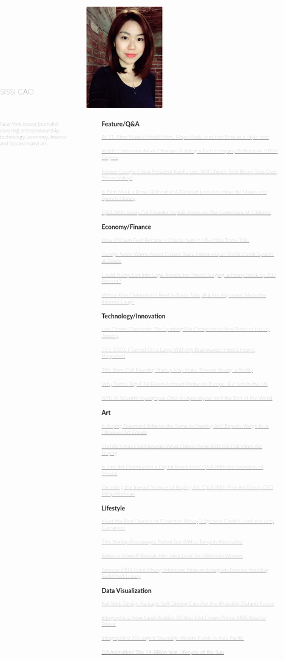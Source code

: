 <link href='http://fonts.googleapis.com/css?family=Lato&subset=latin,latin-ext' rel='stylesheet' type='text/css'>

  
![bio](./bio.JPG)

<div class="authorname">
  SISSI CAO
</div>

<div class="opening">
  <p>New York-based journalist covering entrepreneurship, technology, economy, finance and (occasionally) art. </p>
</div>

<div class="works">
  <h2 id="feature-work"><a class="headerlink" href="#feature-work" title="Permanent link"></a></h2>
  <h3 id="featureqa">Feature/Q&amp;A<a class="headerlink" href="#featureqa" title="Permanent link"></a></h3>
  <p><a href="https://observer.com/2020/01/elon-musk-mother-maye-model-dietician-interview-book-women-self-help/">At 71, Elon Musk’s Model Mom, Maye Musk, Is at Her Peak as a Style Icon</a></p>
  <p><a href="https://observer.com/2018/11/alexis-ohanian-reddit-cofounder-interview/">Reddit Cofounder Alexis Ohanian: Building a Tech Company Without an STEM Degree</a></p>
  <p><a href="https://observer.com/2018/10/kai-fu-lee-google-china-tech-advancements/">Former Google China President Kai-Fu Lee: Will China’s Tech Boom Take Over Silicon Valley?</a></p>
  <p><a href="https://observer.com/2019/06/tesla-spacex-elon-musk-ceo-compensation-analysis/">Is Elon Musk a Broke Billionaire? A Detailed Look Into How He Makes and Spends Money</a></p>
  <p><a href="https://observer.com/2018/10/sophia-amoruso-girlboss-nasty-gal/">Q&A With Nasty Gal Founder Sophia Amoruso: The Comeback of ‘Girlboss’</a></p>
 
  
  <h3 id="economyfinance">Economy/Finance<a class="headerlink" href="#economyfinance" title="Permanent link"></a></h3>
  <p><a href="https://observer.com/2018/05/chicken-crucial-to-us-china-trade-talks/">How Chicken Feet Became a Crucial Item in US-China Trade Talks</a></p>
  <p><a href="https://observer.com/2019/01/george-soros-china-social-credit-system-worries/">George Soros Warns About China’s Black Mirror-esque ‘Social Credit System’ at Davos</a></p>
  <p><a href="https://observer.com/2019/05/donald-trump-tweet-gm-plant-sale-workhorse-stock-surge/">Could Trump Get Into Legal Trouble for ‘Tweet-Surging’ a Penny Stock by 200 Percent?</a></p>
  <p><a href="https://observer.com/2018/05/wilbur-ross-beef-defense-against-china/">Wilbur Ross Defends US Beef in Trade Talks, But His Argument Made the Internet Laugh</a></p>
  <h3 id="innovation">Technology/Innovation<a class="headerlink" href="#innovation" title="Permanent link"></a></h3>
  
  <p><a href="https://observer.com/2020/02/lab-grown-diamonds-engagement-industry-company-interview/">Lab-Grown Diamonds: The Sparking But Complicated New Front of Luxury Jewelry</a></p>
  <p><a href="https://observer.com/2020/01/ces-2020-nextmind-brain-sensing-technology-startup-demo/">CES 2020: I Turned On a Lamp With My Brainwaves--Here's How It Happened</a></p>
  <p><a href="https://observer.com/2018/10/y-combinator-forever-labs-stem-cell-freezing/">This Stem-Cell Freezing Startup May Make ‘Forever Young’ a Reality</a></p>
  <p><a href="https://observer.com/2018/02/eu-antitrust-probe-apple-amazon-facebook-google/">Why Tech’s ‘Big 4’ All Faced Antitrust Probes in Europe, But Not in the US</a></p>
  <p><a href="https://observer.com/2018/02/scientists-view-ai-apocalypse-end-world/">NYU AI Scientist Kyunghyun Cho: ‘AI Apocalypse’ Isn’t the End of the World  </a></p>
  
  <h3 id="art">Art<a class="headerlink" href="#art" title="Permanent link"></a></h3>
  <p><a href="https://observer.com/2019/05/art-experts-blockchain-token-observer-event/">Is Buying Tokenized Artwork the Same as Owning Art? Experts Weigh In at Observer Art Forum</a></p>
  <p><a href="https://observer.com/2019/06/christies-asia-chief-rebecca-wei-china-art-collector-auction/">Christie’s Asia Chief Reveals What China’s ‘New Rich’ Art Collectors Are Buying</a></p>
  <p><a href="https://observer.com/2019/03/meural-vlad-vukicevic-jerry-hu-interview-smart-art-frame-digital-revolution/">Is Fine Art Overdue for a Digital Revolution? Q&amp;A With the Founders of Meural</a></p>
  <p><a href="https://observer.com/2019/07/art-investing-fine-art-group-ceo-philip-hoffman-interview/">Decoding the Inexact Science of Buying Art: Q&amp;A With Fine Art Group CEO Philip Hoffman</a></p>
  <h3 id="culturelifestyle">Lifestyle<a class="headerlink" href="#culturelifestyle" title="Permanent link"></a></h3>
  <p><a href="https://observer.com/2018/11/downton-abbey-highclere-castle-owners-carnavorn/">Meet the Real Owners of ‘Downton Abbey,’ Highclere Castle’s Lord and Lady Carnarvon</a></p>
  <p><a href="https://observer.com/2018/07/flex-startup-period-sex-tampon-alternative/">This Startup Encourages Period Sex With a Tampon Alternative</a></p>
  <p><a href="https://observer.com/2019/11/exclusive-rebecca-minkoff-reveals-her-ideal-look-for-millennial-women/">Rebecca Minkoff Reveals Her ‘Ideal Look’ for Millennial Women</a></p>
  <p><a href="https://observer.com/2019/05/qa-senreve-ceo-coral-chung-how-an-instagram-famous-bag-redefines-luxury/">Senreve CEO Coral Chung Interview: How an Instagram-Famous Handbag Redefined Luxury</a></p>

  <h3 id="visualization">Data Visualization<a class="headerlink" href="#economyfinance" title="Permanent link"></a></h3>
    <p><a href="https://cnsmaryland.org/interactives/fall-2015-2/self-driving-car-12-15/index.html">Full Web Design Package: Self-Driving Cars Are the (Probably Distant) Future </a></p>
    <p><a href="https://observer.com/2019/01/how-saudi-arabia-crown-prince-mbs-rose-to-power/">Infographics: How Saudi Arabia’s 33-Year-Old Crown Prince MBS Rose to Power</a></p>
    <p><a href="https://www.thetrustedinsight.com/investment-news/20-largest-sovereign-wealth-funds-in-asia-pacific-20160713942/">Infographics: 20 Largest Sovereign Wealth Funds In Asia-Pacific</a></p>
    <p><a href="">D3 Animation: The 14-Billion Year Lifecycle of the Sun</a></p>
    

</div>

<style>
  body, #container {
    background: initial;
    font-family: "lato", sans-serif;
    font-weight: 100;
  }
  header {
    display: none;
  }
  .inner {
    width: 960px;
  }
  .opening {
    position: absolute;
    width: 200px;
    left: 0;
    top: 350px;
  }
  
  .authorname {
    position: absolute;
    width: 200px;
    left: 0;
    top: 275px;
    font-size: 20px;
    font-weight: 200;
    
 } 
  .opening p{
  color: #333333;
  }
  
  img {
    width: 200px;
    border-radius: 3px;
  }
  .markdown-body p a {
    font-size: 1.25em;
  }
  a {
    color: #666666;
  }
  #main_content {
    display: flex;
    position: relative;
  }
  #main_content > p {
    display: inline-block;
    width: 200px;
  }
  .works {
    flex: 1;
    margin-left: 40px;
  }
  h2, h3, h4 {
    color: #262626;
    font-style:bold;
  }
  h3 {
    margin: 1em 0;
    font-style:bold;
  }
  p {
    margin-bottom: 20px;
    font-weight: 200;
    font-family: "lato", sans-serif;
  }
</style>
